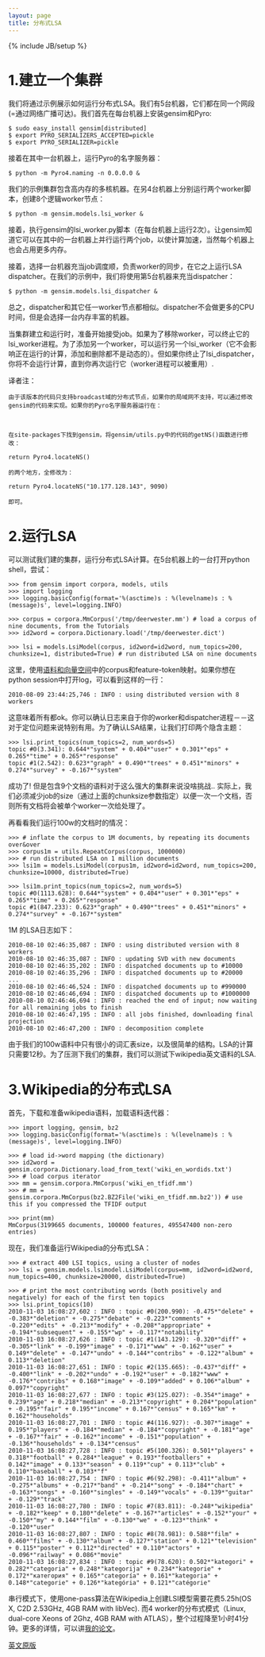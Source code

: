 ```yaml
---
layout: page
title: 分布式LSA 
---
```

{% include JB/setup %}

# 1.建立一个集群

我们将通过示例展示如何运行分布式LSA。我们有5台机器，它们都在同一个网段(=通过网络广播可达)。我们首先在每台机器上安装gensim和Pyro:

    $ sudo easy_install gensim[distributed]
    $ export PYRO_SERIALIZERS_ACCEPTED=pickle
    $ export PYRO_SERIALIZER=pickle

接着在其中一台机器上，运行Pyro的名字服务器：
    
    $ python -m Pyro4.naming -n 0.0.0.0 &

我们的示例集群包含高内存的多核机器。在另4台机器上分别运行两个worker脚本，创建8个逻辑worker节点：

    $ python -m gensim.models.lsi_worker &

接着，执行gensim的lsi_worker.py脚本（在每台机器上运行2次）。让gensim知道它可以在其中的一台机器上并行运行两个job，以使计算加速，当然每个机器上也会占用更多内存。

接着，选择一台机器充当job调度顺，负责worker的同步，在它之上运行LSA dispatcher。在我们的示例中，我们将使用第5台机器来充当dispatcher：

    $ python -m gensim.models.lsi_dispatcher &

总之，dispatcher和其它任一worker节点都相似。dispatcher不会做更多的CPU时间，但是会选择一台内存丰富的机器。

当集群建立和运行时，准备开始接受job。如果为了移除worker，可以终止它的lsi_worker进程。为了添加另一个worker，可以运行另一个lsi_worker（它不会影响正在运行的计算，添加和删除都不是动态的）。但如果你终止了lsi_dispatcher，你将不会运行计算，直到你再次运行它（worker进程可以被重用）.


译者注：

    由于该版本的代码只支持broadcast域的分布式节点，如果你的局域网不支持，可以通过修改gensim的代码来实现。如果你的Pyro名字服务器运行在：
    

    
    在site-packages下找到gensim，将gensim/utils.py中的代码的getNS()函数进行修改：

    return Pyro4.locateNS()

    的两个地方，全修改为：

    return Pyro4.locateNS("10.177.128.143", 9090)

    即可。


# 2.运行LSA

可以测试我们建的集群，运行分布式LSA计算。在5台机器上的一台打开python shell，尝试：

    >>> from gensim import corpora, models, utils
    >>> import logging
    >>> logging.basicConfig(format='%(asctime)s : %(levelname)s : %(message)s', level=logging.INFO)

    >>> corpus = corpora.MmCorpus('/tmp/deerwester.mm') # load a corpus of nine documents, from the Tutorials
    >>> id2word = corpora.Dictionary.load('/tmp/deerwester.dict')

    >>> lsi = models.LsiModel(corpus, id2word=id2word, num_topics=200, chunksize=1, distributed=True) # run distributed LSA on nine documents

这里，使用[语料和向量空间](http://d0evi1.github.io/gensim/tut1)中的corpus和feature-token映射。如果你想在python session中打开log，可以看到这样的一行：

    2010-08-09 23:44:25,746 : INFO : using distributed version with 8 workers

这意味着所有都ok。你可以确认日志来自于你的worker和dispatcher进程－－这对于定位问题来说特别有用。为了确认LSA结果，让我们打印两个隐含主题：

    >>> lsi.print_topics(num_topics=2, num_words=5)
    topic #0(3.341): 0.644*"system" + 0.404*"user" + 0.301*"eps" + 0.265*"time" + 0.265*"response"
    topic #1(2.542): 0.623*"graph" + 0.490*"trees" + 0.451*"minors" + 0.274*"survey" + -0.167*"system"

成功了! 但是包含9个文档的语料对于这么强大的集群来说没啥挑战.. 实际上，我们必须减少job的size（通过上面的chunksize参数指定）以便一次一个文档，否则所有文档将会被单个worker一次给处理了。

再看看我们运行100w的文档时的情况：

    >>> # inflate the corpus to 1M documents, by repeating its documents over&over
    >>> corpus1m = utils.RepeatCorpus(corpus, 1000000)
    >>> # run distributed LSA on 1 million documents
    >>> lsi1m = models.LsiModel(corpus1m, id2word=id2word, num_topics=200, chunksize=10000, distributed=True)

    >>> lsi1m.print_topics(num_topics=2, num_words=5)
    topic #0(1113.628): 0.644*"system" + 0.404*"user" + 0.301*"eps" + 0.265*"time" + 0.265*"response"
    topic #1(847.233): 0.623*"graph" + 0.490*"trees" + 0.451*"minors" + 0.274*"survey" + -0.167*"system"

1M 的LSA日志如下：

    2010-08-10 02:46:35,087 : INFO : using distributed version with 8 workers
    2010-08-10 02:46:35,087 : INFO : updating SVD with new documents
    2010-08-10 02:46:35,202 : INFO : dispatched documents up to #10000
    2010-08-10 02:46:35,296 : INFO : dispatched documents up to #20000
    ...
    2010-08-10 02:46:46,524 : INFO : dispatched documents up to #990000
    2010-08-10 02:46:46,694 : INFO : dispatched documents up to #1000000
    2010-08-10 02:46:46,694 : INFO : reached the end of input; now waiting for all remaining jobs to finish
    2010-08-10 02:46:47,195 : INFO : all jobs finished, downloading final projection
    2010-08-10 02:46:47,200 : INFO : decomposition complete

由于我们的100w语料中只有很小的词汇表size，以及很简单的结构。LSA的计算只需要12秒。为了压测下我们的集群，我们可以测试下wikipedia英文语料的LSA.

# 3.Wikipedia的分布式LSA

首先，下载和准备wikipedia语料，加载语料迭代器：

    >>> import logging, gensim, bz2
    >>> logging.basicConfig(format='%(asctime)s : %(levelname)s : %(message)s', level=logging.INFO)

    >>> # load id->word mapping (the dictionary)
    >>> id2word = gensim.corpora.Dictionary.load_from_text('wiki_en_wordids.txt')
    >>> # load corpus iterator
    >>> mm = gensim.corpora.MmCorpus('wiki_en_tfidf.mm')
    >>> # mm = gensim.corpora.MmCorpus(bz2.BZ2File('wiki_en_tfidf.mm.bz2')) # use this if you compressed the TFIDF output

    >>> print(mm)
    MmCorpus(3199665 documents, 100000 features, 495547400 non-zero entries)

现在，我们准备运行Wikipedia的分布式LSA：

    >>> # extract 400 LSI topics, using a cluster of nodes
    >>> lsi = gensim.models.lsimodel.LsiModel(corpus=mm, id2word=id2word, num_topics=400, chunksize=20000, distributed=True)

    >>> # print the most contributing words (both positively and negatively) for each of the first ten topics
    >>> lsi.print_topics(10)
    2010-11-03 16:08:27,602 : INFO : topic #0(200.990): -0.475*"delete" + -0.383*"deletion" + -0.275*"debate" + -0.223*"comments" + -0.220*"edits" + -0.213*"modify" + -0.208*"appropriate" + -0.194*"subsequent" + -0.155*"wp" + -0.117*"notability"
    2010-11-03 16:08:27,626 : INFO : topic #1(143.129): -0.320*"diff" + -0.305*"link" + -0.199*"image" + -0.171*"www" + -0.162*"user" + 0.149*"delete" + -0.147*"undo" + -0.144*"contribs" + -0.122*"album" + 0.113*"deletion"
    2010-11-03 16:08:27,651 : INFO : topic #2(135.665): -0.437*"diff" + -0.400*"link" + -0.202*"undo" + -0.192*"user" + -0.182*"www" + -0.176*"contribs" + 0.168*"image" + -0.109*"added" + 0.106*"album" + 0.097*"copyright"
    2010-11-03 16:08:27,677 : INFO : topic #3(125.027): -0.354*"image" + 0.239*"age" + 0.218*"median" + -0.213*"copyright" + 0.204*"population" + -0.195*"fair" + 0.195*"income" + 0.167*"census" + 0.165*"km" + 0.162*"households"
    2010-11-03 16:08:27,701 : INFO : topic #4(116.927): -0.307*"image" + 0.195*"players" + -0.184*"median" + -0.184*"copyright" + -0.181*"age" + -0.167*"fair" + -0.162*"income" + -0.151*"population" + -0.136*"households" + -0.134*"census"
    2010-11-03 16:08:27,728 : INFO : topic #5(100.326): 0.501*"players" + 0.318*"football" + 0.284*"league" + 0.193*"footballers" + 0.142*"image" + 0.133*"season" + 0.119*"cup" + 0.113*"club" + 0.110*"baseball" + 0.103*"f"
    2010-11-03 16:08:27,754 : INFO : topic #6(92.298): -0.411*"album" + -0.275*"albums" + -0.217*"band" + -0.214*"song" + -0.184*"chart" + -0.163*"songs" + -0.160*"singles" + -0.149*"vocals" + -0.139*"guitar" + -0.129*"track"
    2010-11-03 16:08:27,780 : INFO : topic #7(83.811): -0.248*"wikipedia" + -0.182*"keep" + 0.180*"delete" + -0.167*"articles" + -0.152*"your" + -0.150*"my" + 0.144*"film" + -0.130*"we" + -0.123*"think" + -0.120*"user"
    2010-11-03 16:08:27,807 : INFO : topic #8(78.981): 0.588*"film" + 0.460*"films" + -0.130*"album" + -0.127*"station" + 0.121*"television" + 0.115*"poster" + 0.112*"directed" + 0.110*"actors" + -0.096*"railway" + 0.086*"movie"
    2010-11-03 16:08:27,834 : INFO : topic #9(78.620): 0.502*"kategori" + 0.282*"categoria" + 0.248*"kategorija" + 0.234*"kategorie" + 0.172*"категория" + 0.165*"categoría" + 0.161*"kategoria" + 0.148*"categorie" + 0.126*"kategória" + 0.121*"catégorie"

串行模式下，使用one-pass算法在Wikipedia上创建LSI模型需要花费5.25h(OS X, C2D 2.53GHz, 4GB RAM with libVec). 而4 worker的分布式模式（Linux, dual-core Xeons of 2Ghz, 4GB RAM with ATLAS），整个过程降至1小时41分钟。更多的详情，可以讲[我的论文](http://nlp.fi.muni.cz/~xrehurek/nips/rehurek_nips.pdf)。

[英文原版](http://radimrehurek.com/gensim/dist_lsi.html)

